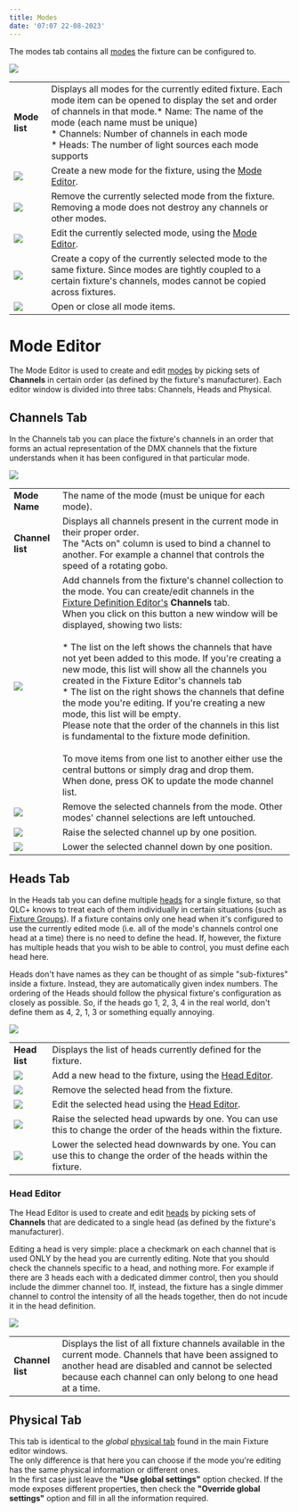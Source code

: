 ```yaml
---
title: Modes
date: '07:07 22-08-2023'
---
```


The modes tab contains all [modes](/basics/glossary-and-concepts#fixture-mode) the fixture can be configured to.

![](../fixtureeditor_modes.png)

|     |     |
| --- | --- |
| **Mode list** | Displays all modes for the currently edited fixture. Each mode item can be opened to display the set and order of channels in that mode.* Name: The name of the mode (each name must be unique)<br>* Channels: Number of channels in each mode<br>* Heads: The number of light sources each mode supports |
| ![](/basics/edit_add.png) | Create a new mode for the fixture, using the [Mode Editor](#mode-editor). |
| ![](/basics/edit_remove.png) | Remove the currently selected mode from the fixture. Removing a mode does not destroy any channels or other modes. |
| ![](/basics/edit.png) | Edit the currently selected mode, using the [Mode Editor](#mode-editor). |
| ![](/basics/editcopy.png) | Create a copy of the currently selected mode to the same fixture. Since modes are tightly coupled to a certain fixture's channels, modes cannot be copied across fixtures. |
| ![](/basics/check.png) | Open or close all mode items. |

Mode Editor
===========

The Mode Editor is used to create and edit [modes](/basics/glossary-and-concepts#fixture-mode) by picking sets of **Channels** in certain order (as defined by the fixture's manufacturer). Each editor window is divided into three tabs: Channels, Heads and Physical.

Channels Tab
------------

In the Channels tab you can place the fixture's channels in an order that forms an actual representation of the DMX channels that the fixture understands when it has been configured in that particular mode.

![](../fixtureeditor_mode_channels.png)  

|     |     |
| --- | --- |
| **Mode Name** | The name of the mode (must be unique for each mode). |
| **Channel list** | Displays all channels present in the current mode in their proper order.  <br>The "Acts on" column is used to bind a channel to another. For example a channel that controls the speed of a rotating gobo. |
| ![](/basics/edit_add.png) | Add channels from the fixture's channel collection to the mode. You can create/edit channels in the [Fixture Definition Editor's](/fixture-definition-editor/channels) **Channels** tab.  <br>When you click on this button a new window will be displayed, showing two lists:<br><br>* The list on the left shows the channels that have not yet been added to this mode. If you're creating a new mode, this list will show all the channels you created in the Fixture Editor's channels tab<br>* The list on the right shows the channels that define the mode you're editing. If you're creating a new mode, this list will be empty.  <br>    Please note that the order of the channels in this list is fundamental to the fixture mode definition.<br><br>To move items from one list to another either use the central buttons or simply drag and drop them.  <br>When done, press OK to update the mode channel list. |
| ![](/basics/edit_remove.png) | Remove the selected channels from the mode. Other modes' channel selections are left untouched. |
| ![](/basics/up.png) | Raise the selected channel up by one position. |
| ![](/basics/down.png) | Lower the selected channel down by one position. |

Heads Tab
---------

In the Heads tab you can define multiple [heads](/basics/glossary-and-concepts#head) for a single fixture, so that QLC+ knows to treat each of them individually in certain situations (such as [Fixture Groups](/basics/glossary-and-concepts#fixture-group)). If a fixture contains only one head when it's configured to use the currently edited mode (i.e. all of the mode's channels control one head at a time) there is no need to define the head. If, however, the fixture has multiple heads that you wish to be able to control, you must define each head here.

Heads don't have names as they can be thought of as simple "sub-fixtures" inside a fixture. Instead, they are automatically given index numbers. The ordering of the Heads should follow the physical fixture's configuration as closely as possible. So, if the heads go 1, 2, 3, 4 in the real world, don't define them as 4, 2, 1, 3 or something equally annoying.

![](../fixtureeditor_mode_heads.png)  

|     |     |
| --- | --- |
| **Head list** | Displays the list of heads currently defined for the fixture. |
| ![](/basics/edit_add.png) | Add a new head to the fixture, using the [Head Editor](#edit_head). |
| ![](/basics/edit_remove.png) | Remove the selected head from the fixture. |
| ![](/basics/edit.png) | Edit the selected head using the [Head Editor](#edit_head). |
| ![](/basics/up.png) | Raise the selected head upwards by one. You can use this to change the order of the heads within the fixture. |
| ![](/basics/down.png) | Lower the selected head downwards by one. You can use this to change the order of the heads within the fixture. |

### Head Editor

The Head Editor is used to create and edit [heads](/basics/glossary-and-concepts#head) by picking sets of **Channels** that are dedicated to a single head (as defined by the fixture's manufacturer).

Editing a head is very simple: place a checkmark on each channel that is used ONLY by the head you are currently editing. Note that you should check the channels specific to a head, and nothing more. For example if there are 3 heads each with a dedicated dimmer control, then you should include the dimmer channel too. If, instead, the fixture has a single dimmer channel to control the intensity of all the heads together, then do not incude it in the head definition.

![](../fixtureeditor_mode_edit_head.png)

|     |     |
| --- | --- |
| **Channel list** | Displays the list of all fixture channels available in the current mode. Channels that have been assigned to another head are disabled and cannot be selected because each channel can only belong to one head at a time. |

Physical Tab
------------

This tab is identical to the _global_ [physical tab](/fixture-definition-editor/physical) found in the main Fixture editor windows.  
The only difference is that here you can choose if the mode you're editing has the same physical information or different ones.  
In the first case just leave the **"Use global settings"** option checked. If the mode exposes different properties, then check the **"Override global settings"** option and fill in all the information required.